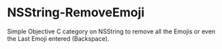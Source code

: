 # NSString-RemoveEmoji

Simple Objective C category on NSString to remove all the Emojis or even the Last Emoji entered (Backspace).
